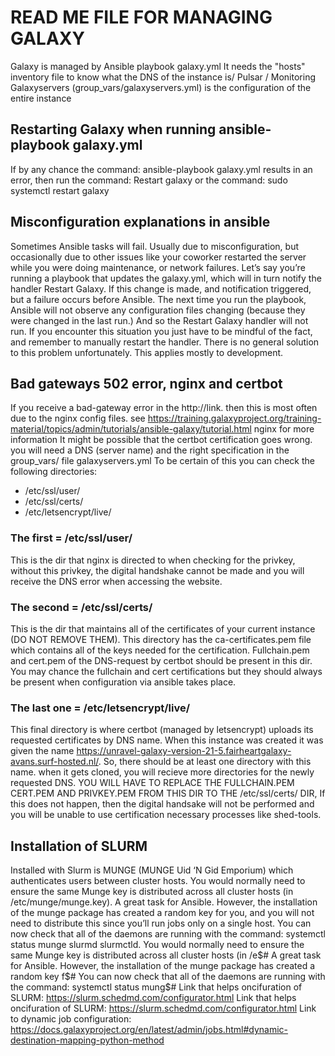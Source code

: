 # READ ME FILE FOR MANAGING GALAXY

Galaxy is managed by Ansible playbook galaxy.yml
It needs the "hosts" inventory file to know what the DNS of the instance is/ Pulsar / Monitoring
Galaxyservers (group_vars/galaxyservers.yml) is the configuration of the entire instance

## Restarting Galaxy when running ansible-playbook galaxy.yml
 If by any chance the command:         ansible-playbook galaxy.yml
 results in an error, then run the command:    Restart galaxy
 or the command:        sudo systemctl restart galaxy

## Misconfiguration explanations in ansible 
Sometimes Ansible tasks will fail. Usually due to misconfiguration, but occasionally due to other issues like your coworker restarted the server while you were doing maintenance, or network failures. Let’s say you’re running a playbook that updates the galaxy.yml, which will in turn notify the handler Restart Galaxy. If this change is made, and notification triggered, but a failure occurs before Ansible. The next time you run the playbook, Ansible will not observe any configuration files changing (because they were changed in the last run.) And so the Restart Galaxy handler will not run.
If you encounter this situation you just have to be mindful of the fact, and remember to manually restart the handler. There is no general solution to this problem unfortunately. This applies mostly to development.

## Bad gateways 502 error, nginx and certbot 
If you receive a bad-gateway error in the http://link. then this is most often due to the nginx config files. see https://training.galaxyproject.org/training-material/topics/admin/tutorials/ansible-galaxy/tutorial.html nginx for more information
It might be possible that the certbot certification goes wrong. you will need a DNS (server name) and the right specification in the group_vars/ file galaxyservers.yml
To be certain of this you can check the following directories:
- /etc/ssl/user/
- /etc/ssl/certs/
- /etc/letsencrypt/live/

### The first = /etc/ssl/user/
This is the dir that nginx is directed to when checking for the privkey,  without this privkey, the digital handshake cannot be made and you will receive the DNS error when accessing the website.

### The second = /etc/ssl/certs/
This is the dir that maintains all of the certificates of your current instance (DO NOT REMOVE THEM). This directory has the ca-certificates.pem file which contains all of the keys needed for the certification. Fullchain.pem and cert.pem of the DNS-request by certbot should be present in this dir. You may chance the fullchain and cert certifications but they should always be present when configuration via ansible takes place.

### The last one = /etc/letsencrypt/live/
This final directory is where certbot (managed by letsencrypt) uploads its requested certificates by DNS name.  When this instance was created it was given the name https://unravel-galaxy-version-21-5.fairheartgalaxy-avans.surf-hosted.nl/. So, there should be at least one directory with this name.  when it gets cloned, you will recieve more directories for the newly requested DNS. YOU WILL HAVE TO REPLACE THE FULLCHAIN.PEM CERT.PEM AND PRIVKEY.PEM FROM THIS DIR TO THE /etc/ssl/certs/ DIR, If this does not happen, then the digital handsake will not be performed and you will be unable to use certification necessary processes like shed-tools.
   
 
## Installation of SLURM                          
 Installed with Slurm is MUNGE (MUNGE Uid ‘N Gid Emporium) which authenticates users between cluster hosts. You would normally need to ensure the same Munge key is distributed across all cluster hosts (in /etc/munge/munge.key). A great task for Ansible. However, the installation of the munge package has created a random key for you, and you will not need to distribute this since you’ll run jobs only on a single host. You can now check that all of the daemons are running with the command: systemctl status munge slurmd slurmctld.
You would normally need to ensure the same Munge key is distributed across all cluster hosts (in /e$# A great task for Ansible. However, the installation of the munge package has created a random key f$# You can now check that all of the daemons are running with the command:       systemctl status mung$# Link that helps oncifuration of SLURM:        https://slurm.schedmd.com/configurator.html
Link that helps oncifuration of SLURM:        https://slurm.schedmd.com/configurator.html
Link to dynamic job configuration:            https://docs.galaxyproject.org/en/latest/admin/jobs.html#dynamic-destination-mapping-python-method


